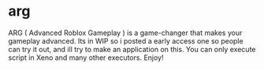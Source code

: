# arg
ARG ( Advanced Roblox Gameplay ) is a game-changer that makes your gameplay advanced. Its in WIP so i posted a early access one so people can try it out, and ill try to make an application on this. You can only execute script in Xeno and many other executors. Enjoy!
